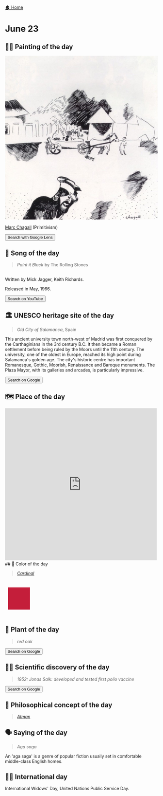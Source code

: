
[🏠 Home](../../index.md)

# June 23

## 🧑‍🎨 Painting of the day

<img width="600" src="../img/Marc_Chagall_3.jpg">

[Marc Chagall](http://en.wikipedia.org/wiki/Marc_Chagall) (Primitivism)

<button class="btn btn-success"
onclick=" window.open('https://lens.google.com/uploadbyurl?url=https://iretes.github.io/one-a-day/data/img/Marc_Chagall_3.jpg','_blank')">
Search with Google Lens
</button>

## 🎼 Song of the day

> *Paint it Black*
by The Rolling Stones

<br />Written by Mick Jagger, Keith Richards.

Released in May, 1966.

<button class="btn btn-success"
onclick=" window.open('http://www.youtube.com/search?q=Paint it Black by The Rolling Stones','_blank')">
Search on YouTube
</button>

## 🏛️ UNESCO heritage site of the day

> *Old City of Salamanca*, Spain

<p>This ancient university town north-west of Madrid was first conquered by the Carthaginians in the 3rd century B.C. It then became a Roman settlement before being ruled by the Moors until the 11th century. The university, one of the oldest in Europe, reached its high point during Salamanca's golden age. The city's historic centre has important Romanesque, Gothic, Moorish, Renaissance and Baroque monuments. The Plaza Mayor, with its galleries and arcades, is particularly impressive.</p>

<button class="btn btn-success"
onclick=" window.open('http://www.google.com/search?q=Old City of Salamanca','_blank')">
Search on Google
</button>

## 🗺️ Place of the day

<iframe
src="https://www.mapcrunch.com"
name="mapcrunch"
width="500"
height="500"
allowTransparency="true"
scrolling="no"
frameborder="0"
>
</iframe>
## 🎨 Color of the day

> *[Cardinal](https://en.wikipedia.org/wiki/Cardinal_(color))*

<div style="color:#C41E3A; font-size: 100px;">&#9632;</div>

## 🌿 Plant of the day

> *red oak*

<button class="btn btn-success"
onclick=" window.open('http://www.google.com/search?q=red oak','_blank')">
Search on Google
</button>

## 🧑‍🔬 Scientific discovery of the day

> *1952: Jonas Salk: developed and tested first polio vaccine*

<button class="btn btn-success"
onclick=" window.open('http://www.google.com/search?q=1952: Jonas Salk: developed and tested first polio vaccine','_blank')"> 
Search on Google
</button>

## 💭 Philosophical concept of the day

> *[Atman](https://en.wikipedia.org/wiki/Atman_(disambiguation))*

## 🗣️ Saying of the day

> *Aga saga*

An 'aga saga' is a genre of popular fiction usually set in comfortable middle-class English homes.

## 🏳️‍🌈 International day

International Widows' Day, United Nations Public Service Day.